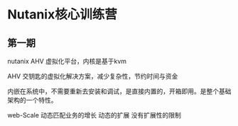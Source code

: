 # Nutanix核心训练营

##  第一期
nutanix AHV 虚拟化平台，内核是基于kvm

AHV 交钥匙的虚拟化解决方案，减少复杂性，节约时间与资金

内嵌在系统中，不需要重新去安装和调试，是直接内置的，开箱即用。是整个基础架构的一个特性。

web-Scale 动态匹配业务的增长 动态的扩展 没有扩展性的限制





